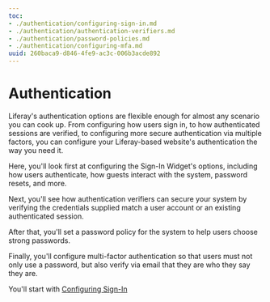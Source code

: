 ```yaml
---
toc:
- ./authentication/configuring-sign-in.md
- ./authentication/authentication-verifiers.md
- ./authentication/password-policies.md
- ./authentication/configuring-mfa.md
uuid: 260baca9-d846-4fe9-ac3c-006b3acde892
---
```

# Authentication

Liferay's authentication options are flexible enough for almost any scenario you can cook up. From configuring how users sign in, to how authenticated sessions are verified, to configuring more secure authentication via multiple factors, you can configure your Liferay-based website's authentication the way you need it. 

Here, you'll look first at configuring the Sign-In Widget's options, including how users authenticate, how guests interact with the system, password resets, and more. 

Next, you'll see how authentication verifiers can secure your system by verifying the credentials supplied match a user account or an existing authenticated session. 

After that, you'll set a password policy for the system to help users choose strong passwords. 

Finally, you'll configure multi-factor authentication so that users must not only use a password, but also verify via email that they are who they say they are. 

You'll start with [Configuring Sign-In](./authentication/configuring-sign-in.md)
